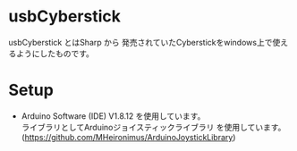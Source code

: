 # usbCyberstick

usbCyberstick とはSharp から 発売されていたCyberstickをwindows上で使えるようにしたものです。<br>

# Setup
* Arduino Software (IDE) V1.8.12 を使用しています。<br>
 ライブラリとしてArduinoジョイスティックライブラリ を使用しています。 <br>
  (https://github.com/MHeironimus/ArduinoJoystickLibrary) <br>
